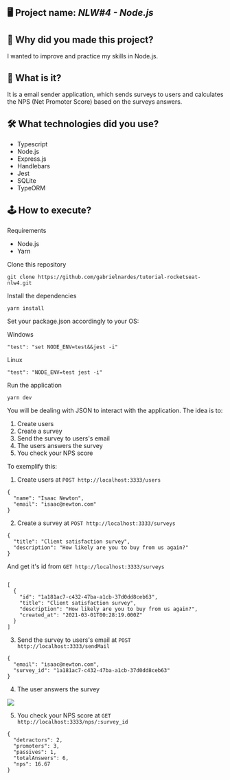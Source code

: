 ## 🖥️ Project name: _NLW#4 - Node.js_

## 🤔 Why did you made this project?

I wanted to improve and practice my skills in Node.js.

## 💬 What is it?

It is a email sender application, which sends surveys to users and calculates the NPS (Net Promoter Score) based on the surveys answers.

## 🛠️ What technologies did you use?

-   Typescript
-   Node.js
-   Express.js
-   Handlebars
-   Jest
-   SQLite
-   TypeORM

## 🕹️ How to execute?

Requirements

-   Node.js
-   Yarn

Clone this repository

```
git clone https://github.com/gabrielnardes/tutorial-rocketseat-nlw4.git
```

Install the dependencies

```
yarn install
```

Set your package.json accordingly to your OS:

Windows

```
"test": "set NODE_ENV=test&&jest -i"
```

Linux

```
"test": "NODE_ENV=test jest -i"
```

Run the application

```
yarn dev
```

You will be dealing with JSON to interact with the application. The idea is to:

1. Create users
1. Create a survey
1. Send the survey to users's email
1. The users answers the survey
1. You check your NPS score

To exemplify this:

1. Create users at `POST http://localhost:3333/users`

```
{
  "name": "Isaac Newton",
  "email": "isaac@newton.com"
}
```

2. Create a survey at `POST http://localhost:3333/surveys`

```
{
  "title": "Client satisfaction survey",
  "description": "How likely are you to buy from us again?"
}
```

And get it's id from `GET http://localhost:3333/surveys`

```

[
  {
    "id": "1a181ac7-c432-47ba-a1cb-37d0dd8ceb63",
    "title": "Client satisfaction survey",
    "description": "How likely are you to buy from us again?",
    "created_at": "2021-03-01T00:28:19.000Z"
  }
]

```

3. Send the survey to users's email at `POST http://localhost:3333/sendMail`

```
{
  "email": "isaac@newton.com",
  "survey_id": "1a181ac7-c432-47ba-a1cb-37d0dd8ceb63"
}
```

4. The user answers the survey

![](https://raw.githubusercontent.com/gabrielnardes/tutorial-rocketseat-nlw4/main/imgs/npsSurvey.png)

5. You check your NPS score at `GET http://localhost:3333/nps/:survey_id`

```
{
  "detractors": 2,
  "promoters": 3,
  "passives": 1,
  "totalAnswers": 6,
  "nps": 16.67
}
```
